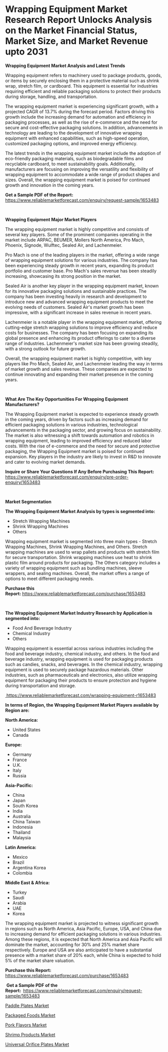 <p><h1>Wrapping Equipment Market Research Report Unlocks Analysis on the Market Financial Status, Market Size, and Market Revenue upto 2031</h1></p><p><strong>Wrapping Equipment Market Analysis and Latest Trends</strong></p>
<p><p>Wrapping equipment refers to machinery used to package products, goods, or items by securely enclosing them in a protective material such as shrink wrap, stretch film, or cardboard. This equipment is essential for industries requiring efficient and reliable packaging solutions to protect their products during storage, handling, and transportation.</p><p>The wrapping equipment market is experiencing significant growth, with a projected CAGR of 13.7% during the forecast period. Factors driving this growth include the increasing demand for automation and efficiency in packaging processes, as well as the rise of e-commerce and the need for secure and cost-effective packaging solutions. In addition, advancements in technology are leading to the development of innovative wrapping equipment with enhanced capabilities, such as high-speed operation, customized packaging options, and improved energy efficiency.</p><p>The latest trends in the wrapping equipment market include the adoption of eco-friendly packaging materials, such as biodegradable films and recyclable cardboard, to meet sustainability goals. Additionally, manufacturers are focusing on improving the versatility and flexibility of wrapping equipment to accommodate a wide range of product shapes and sizes. Overall, the wrapping equipment market is poised for continued growth and innovation in the coming years.</p></p>
<p><strong>Get a Sample PDF of the Report:&nbsp;</strong> <a href="https://www.reliablemarketforecast.com/enquiry/request-sample/1653483">https://www.reliablemarketforecast.com/enquiry/request-sample/1653483</a></p>
<p>&nbsp;</p>
<p><strong>Wrapping Equipment Major Market Players</strong></p>
<p><p>The wrapping equipment market is highly competitive and consists of several key players. Some of the prominent companies operating in the market include ARPAC, BEUMER, Mollers North America, Pro Mach, Phoenix, Signode, Wulftec, Sealed Air, and Lachenmeier.</p><p>Pro Mach is one of the leading players in the market, offering a wide range of wrapping equipment solutions for various industries. The company has been experiencing steady growth in recent years, expanding its product portfolio and customer base. Pro Mach's sales revenue has been steadily increasing, showcasing its strong position in the market.</p><p>Sealed Air is another key player in the wrapping equipment market, known for its innovative packaging solutions and sustainable practices. The company has been investing heavily in research and development to introduce new and advanced wrapping equipment products to meet the evolving needs of customers. Sealed Air's market growth has been impressive, with a significant increase in sales revenue in recent years.</p><p>Lachenmeier is a notable player in the wrapping equipment market, offering cutting-edge stretch wrapping solutions to improve efficiency and reduce costs for businesses. The company has been focusing on expanding its global presence and enhancing its product offerings to cater to a diverse range of industries. Lachenmeier's market size has been growing steadily, with a strong outlook for future growth.</p><p>Overall, the wrapping equipment market is highly competitive, with key players like Pro Mach, Sealed Air, and Lachenmeier leading the way in terms of market growth and sales revenue. These companies are expected to continue innovating and expanding their market presence in the coming years.</p></p>
<p>&nbsp;</p>
<p><strong>What Are The Key Opportunities For Wrapping Equipment Manufacturers?</strong></p>
<p><p>The Wrapping Equipment market is expected to experience steady growth in the coming years, driven by factors such as increasing demand for efficient packaging solutions in various industries, technological advancements in the packaging sector, and growing focus on sustainability. The market is also witnessing a shift towards automation and robotics in wrapping equipment, leading to improved efficiency and reduced labor costs. With the rise of e-commerce and the need for secure and protective packaging, the Wrapping Equipment market is poised for continued expansion. Key players in the industry are likely to invest in R&D to innovate and cater to evolving market demands.</p></p>
<p><strong>Inquire or Share Your Questions If Any Before Purchasing This Report:</strong> <a href="https://www.reliablemarketforecast.com/enquiry/pre-order-enquiry/1653483">https://www.reliablemarketforecast.com/enquiry/pre-order-enquiry/1653483</a></p>
<p>&nbsp;</p>
<p><strong>Market Segmentation</strong></p>
<p><strong>The Wrapping Equipment Market Analysis by types is segmented into:</strong></p>
<p><ul><li>Stretch Wrapping Machines</li><li>Shrink Wrapping Machines</li><li>Others</li></ul></p>
<p><p>Wrapping equipment market is segmented into three main types - Stretch Wrapping Machines, Shrink Wrapping Machines, and Others. Stretch wrapping machines are used to wrap pallets and products with stretch film for secure transportation. Shrink wrapping machines use heat to shrink plastic film around products for packaging. The Others category includes a variety of wrapping equipment such as bundling machines, sleeve wrappers, and sealing machines. Overall, the market offers a range of options to meet different packaging needs.</p></p>
<p><strong>Purchase this Report:&nbsp;</strong><a href="https://www.reliablemarketforecast.com/purchase/1653483">https://www.reliablemarketforecast.com/purchase/1653483</a></p>
<p>&nbsp;</p>
<p><strong>The Wrapping Equipment Market Industry Research by Application is segmented into:</strong></p>
<p><ul><li>Food And Beverage Industry</li><li>Chemical Industry</li><li>Others</li></ul></p>
<p><p>Wrapping equipment is essential across various industries including the food and beverage industry, chemical industry, and others. In the food and beverage industry, wrapping equipment is used for packaging products such as candies, snacks, and beverages. In the chemical industry, wrapping equipment is used to securely package hazardous materials. Other industries, such as pharmaceuticals and electronics, also utilize wrapping equipment for packaging their products to ensure protection and hygiene during transportation and storage.</p></p>
<p><a href="https://www.reliablemarketforecast.com/wrapping-equipment-r1653483">&nbsp;https://www.reliablemarketforecast.com/wrapping-equipment-r1653483</a></p>
<p><strong>In terms of Region, the Wrapping Equipment Market Players available by Region are:</strong></p>
<p>
    <p> <strong> North America: </strong>
        <ul>
            <li>United States</li>
            <li>Canada</li>
        </ul>
        </p> 
    <p> <strong> Europe: </strong>
        <ul>
            <li>Germany</li>
            <li>France</li>
            <li>U.K.</li>
            <li>Italy</li>
            <li>Russia</li>
        </ul>
        </p> 
    <p> <strong> Asia-Pacific: </strong>
        <ul>
            <li>China</li>
            <li>Japan</li>
            <li>South Korea</li>
            <li>India</li>
            <li>Australia</li>
            <li>China Taiwan</li>
            <li>Indonesia</li>
            <li>Thailand</li>
            <li>Malaysia</li>
        </ul>
        </p> 
    <p> <strong> Latin America: </strong>
        <ul>
            <li>Mexico</li>
            <li>Brazil</li>
            <li>Argentina Korea</li>
            <li>Colombia</li>
        </ul>
        </p> 
    <p> <strong> Middle East & Africa: </strong>
        <ul>
            <li>Turkey</li>
            <li>Saudi</li>
            <li>Arabia</li>
            <li>UAE</li>
            <li>Korea</li>
        </ul>
    </p>
    </p>
<p><p>The wrapping equipment market is projected to witness significant growth in regions such as North America, Asia Pacific, Europe, USA, and China due to increasing demand for efficient packaging solutions in various industries. Among these regions, it is expected that North America and Asia Pacific will dominate the market, accounting for 30% and 25% market share respectively. Europe and USA are also anticipated to have a substantial presence with a market share of 20% each, while China is expected to hold 5% of the market share valuation.</p></p>
<p><strong>Purchase this Report: </strong><a href="https://www.reliablemarketforecast.com/purchase/1653483">https://www.reliablemarketforecast.com/purchase/1653483</a></p>
<p>&nbsp;<strong>Get a Sample PDF of the Report:&nbsp;&nbsp;</strong><a href="https://www.reliablemarketforecast.com/enquiry/request-sample/1653483">https://www.reliablemarketforecast.com/enquiry/request-sample/1653483</a></p>
<p><strong></strong></p>
<p><p><a href="https://github.com/qndifksd5/Market-Research-Report-List-1/blob/main/paddle-plates-market.md">Paddle Plates Market</a></p><p><a href="https://medium.com/@codystark63/strategic-insights-into-global-packaged-foods-market-trends-2024-2031-covered-in-167-pages-e17c2a3e3265">Packaged Foods Market</a></p><p><a href="https://medium.com/@lottierunte68/pork-flavors-market-a-global-and-regional-analysis-2024-2031-233ad00c47fb">Pork Flavors Market</a></p><p><a href="https://medium.com/@holtman5974/shrimp-products-market-trends-a-detailed-study-of-its-market-segmentation-and-analyzing-the-608d59113438">Shrimp Products Market</a></p><p><a href="https://github.com/dylanObrien626/Market-Research-Report-List-1/blob/main/universal-orifice-plates-market.md">Universal Orifice Plates Market</a></p></p>
